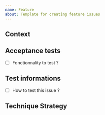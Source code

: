 ```yaml
---
name: Feature
about: Template for creating feature issues
---
```


## Context

## Acceptance tests 

- [ ] Fonctionnality to test ?

## Test informations

- [ ] How to test this issue ?

## Technique Strategy
